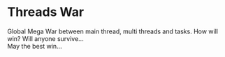 # Threads War
Global Mega War between main thread, multi threads and tasks. How will win? Will anyone survive...
<br>
May the best win...
